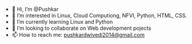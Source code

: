 - 👋 Hi, I’m @Pushkar
- 👀 I’m interested in Linux, Cloud Computiong, NFVI, Python, HTML, CSS.
- 🌱 I’m currently learning Linux and Python
- 💞️ I’m looking to collaborate on Web development pojects
- 📫 How to reach me: pushkardwivedi2014@gmail.com

<!---
Shiv-Push/Shiv-Push is a ✨ special ✨ repository because its `README.md` (this file) appears on your GitHub profile.
You can click the Preview link to take a look at your changes.
--->

